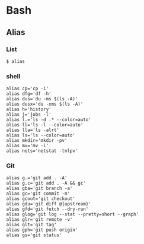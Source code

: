 # Bash
## Alias

### List
    $ alias

### shell
    alias cp='cp -i'
    alias dfg='df -h'
    alias dus='du -ms $(ls -A)'
    alias dusx='du -xms $(ls -A)'
    alias h='history'
    alias j='jobs -l'
    alias l.='ls -d .* --color=auto'
    alias ll='ls -l --color=auto'
    alias lla='ls -alrt'
    alias ls='ls --color=auto'
    alias mkdir='mkdir -pv'
    alias mv='mv -i'
    alias nets='netstat -tnlpv'

### Git
    alias g.='git add . -A'
    alias g.c='git add . -A && gc'
    alias gba='git branch -a'
    alias gc='git commit -m'
    alias gcout='git checkout'
    alias gdu='git diff @{upstream}'
    alias gfd='git fetch --dry-run'
    alias glog='git log --stat --pretty=short --graph'
    alias glr='git remote -v'
    alias glt='git tag'
    alias gph='git push origin'
    alias gs='git status'
